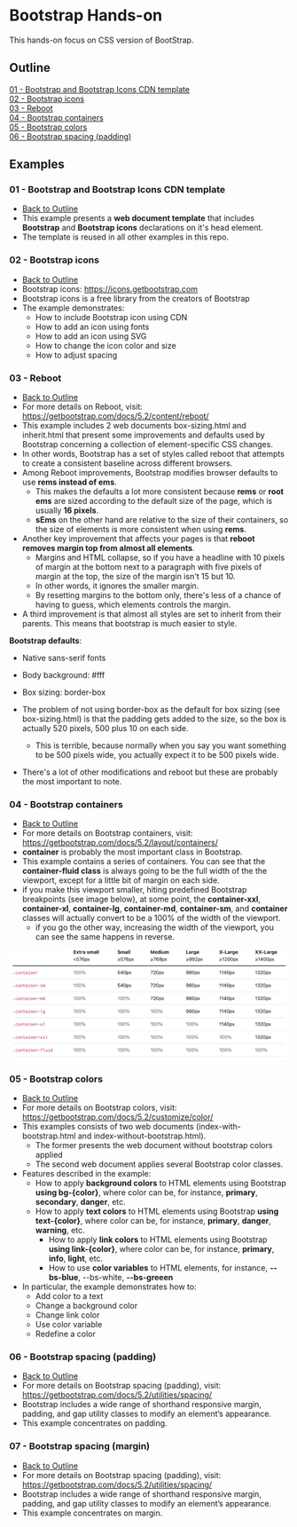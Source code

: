 # Bootstrap Hands-on

This hands-on focus on CSS version of BootStrap.

## Outline

<a href="https://github.com/pagliares/bootstrap-hands-on#01---bootstrap-and-bootstrap-icons-cdn-template">01 - Bootstrap and Bootstrap Icons CDN template</a><br>
<a href="https://github.com/pagliares/bootstrap-hands-on#02---bootstrap-icons">02 - Bootstrap icons</a><br>
<a href="https://github.com/pagliares/bootstrap-hands-on#03---reboot">03 - Reboot</a><br>
<a href="https://github.com/pagliares/bootstrap-hands-on#04---bootstrap-containers">04 - Bootstrap containers</a><br>
<a href="https://github.com/pagliares/bootstrap-hands-on#05---bootstrap-colors">05 - Bootstrap colors</a><br>
<a href="https://github.com/pagliares/bootstrap-hands-on#06---bootstrap-spacing-padding">06 - Bootstrap spacing (padding)</a><br>

## Examples

### 01 - Bootstrap and Bootstrap Icons CDN template
- <a href="https://github.com/pagliares/bootstrap-hands-on#outline">Back to Outline</a>
- This example presents a <strong>web document template</strong> that includes <strong>Bootstrap</strong> and <strong>Bootstrap icons</strong> declarations on it's head element.
- The template is reused in all other examples in this repo.

### 02 - Bootstrap icons
- <a href="https://github.com/pagliares/bootstrap-hands-on#outline">Back to Outline</a>
- Bootstrap icons: https://icons.getbootstrap.com
- Bootstrap icons is a free library from the creators of Bootstrap
- The example demonstrates:
  - How to include Bootstrap icon using CDN
  - How to add an icon using fonts
  - How to add an icon using SVG
  - How to change the icon color and size
  - How to adjust spacing

### 03 - Reboot
- <a href="https://github.com/pagliares/bootstrap-hands-on#outline">Back to Outline</a>
- For more details on Reboot, visit: https://getbootstrap.com/docs/5.2/content/reboot/
- This example includes 2 web documents box-sizing.html and inherit.html that present some improvements and defaults used by Bootstrap concerning a collection of element-specific CSS changes.
- In other words, Bootstrap has a set of styles called reboot that attempts to create a consistent baseline across different browsers.
- Among Reboot improvements, Bootstrap modifies browser defaults to use <strong>rems instead of ems</strong>. 
  - This makes the defaults a lot more consistent because <strong>rems</strong> or <strong>root ems</strong> are sized according to the default size of the page, which is usually <strong>16 pixels</strong>.
   - <strong>sEms</strong> on the other hand are relative to the size of their containers, so the size of elements is more consistent when using <strong>rems</strong>.
- Another key improvement that affects your pages is that <strong>reboot removes margin top from almost all elements</strong>. 
  - Margins and HTML collapse, so if you have a headline with 10 pixels of margin at the bottom next to a paragraph with five pixels of margin at the top, the size of the margin isn't 15 but 10. 
  - In other words, it ignores the smaller margin. 
  - By resetting margins to the bottom only, there's less of a chance of having to guess, which elements controls the margin. 
- A third improvement is that almost all styles are set to inherit from their parents. This means that bootstrap is much easier to style.

<strong>Bootstrap defaults</strong>:
- Native sans-serif fonts
- Body background: #fff
- Box sizing: border-box

- The problem of not using border-box as the default for box sizing (see box-sizing.html) is that the padding gets added to the size, so the box is actually 520 pixels, 500 plus 10 on each side. 
  - This is terrible, because normally when you say you want something to be 500 pixels wide, you actually expect it to be 500 pixels wide. 
- There's a lot of other modifications and reboot but these are probably the most important to note.  

### 04 - Bootstrap containers
- <a href="https://github.com/pagliares/bootstrap-hands-on#outline">Back to Outline</a>
- For more details on Bootstrap containers, visit: https://getbootstrap.com/docs/5.2/layout/containers/
- <strong>container</strong> is probably the most important class in Bootstrap.
- This example contains a series of containers. You can see that the <strong>container-fluid class</strong> is always going to be the full width of the the viewport, except for a little bit of margin on each side.
- if you make this viewport smaller, hiting predefined Bootstrap breakpoints (see image below), at some point, the <strong>container-xxl</strong>, <strong>container-xl</strong>, <strong>container-lg</strong>, <strong>container-md</strong>, <strong>container-sm</strong>, and <strong>container</strong> classes will actually convert to be a 100% of the width of the viewport.
  - if you go the other way, increasing the width of the viewport, you can see the same happens in reverse. 

<p align="center"><img src="https://github.com/pagliares/bootstrap-hands-on/blob/main/Images/bootstrap-containers.png" width=824 heigh=323></p>

### 05 - Bootstrap colors
- <a href="https://github.com/pagliares/bootstrap-hands-on#outline">Back to Outline</a>
- For more details on Bootstrap colors, visit: https://getbootstrap.com/docs/5.2/customize/color/
- This examples consists of two web documents (index-with-bootstrap.html and index-without-bootstrap.html). 
  - The former presents the web document without bootstrap colors applied
  - The second web document applies several Bootstrap color classes.
- Features described in the example:
  - How to apply <strong>background colors</strong> to HTML elements using Bootstrap <strong>using bg-{color}</strong>, where color can be, for instance, <strong>primary</strong>, <strong>secondary</strong>, <strong>danger</strong>, etc.
  - How to apply <strong>text colors</strong> to HTML elements using Bootstrap <strong>using text-{color}</strong>, where color can be, for instance, <strong>primary</strong>, <strong>danger</strong>, <strong>warning</strong>, etc.
    - How to apply <strong>link colors</strong> to HTML elements using Bootstrap <strong>using link-{color}</strong>, where color can be, for instance, <strong>primary</strong>, <strong>info</strong>, <strong>light</strong>, etc.
    - How to use <strong>color variables</strong> to HTML elements, for instance, <strong>--bs-blue</strong>, </strong>--bs-white</strong>, <strong>--bs-greeen</strong>
- In particular, the example demonstrates how to:
  - Add color to a text
  - Change a background color
  - Change link color
  - Use color variable
  - Redefine a color

### 06 - Bootstrap spacing (padding)
- <a href="https://github.com/pagliares/bootstrap-hands-on#outline">Back to Outline</a>
- For more details on Bootstrap spacing (padding), visit: https://getbootstrap.com/docs/5.2/utilities/spacing/
- Bootstrap includes a wide range of shorthand responsive margin, padding, and gap utility classes to modify an element’s appearance.
- This example concentrates on padding.

### 07 - Bootstrap spacing (margin)
- <a href="https://github.com/pagliares/bootstrap-hands-on#outline">Back to Outline</a>
- For more details on Bootstrap spacing (padding), visit: https://getbootstrap.com/docs/5.2/utilities/spacing/
- Bootstrap includes a wide range of shorthand responsive margin, padding, and gap utility classes to modify an element’s appearance.
- This example concentrates on margin.


